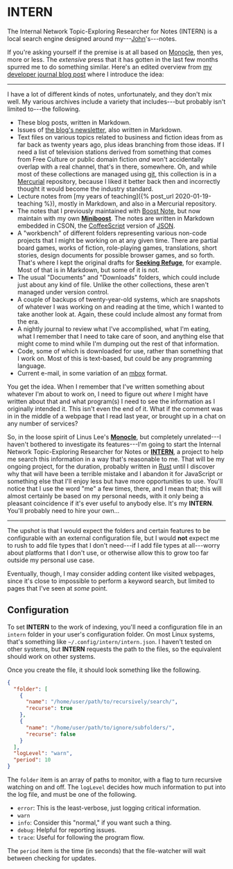 # INTERN

The Internal Network Topic-Exploring Researcher for Notes (INTERN) is a local search engine designed around my---[John](https://john.colagioia.net)'s---notes.

If you're asking yourself if the premise is at all based on [Monocle](https://github.com/thesephist/monocle), then yes, more or less.  The *extensive* press that it has gotten in the last few months spurred me to do something similar.  Here's an edited overview from [my developer journal blog post](https://john.colagioia.net/blog/2021/10/04/space.html) where I introduce the idea:

* * *

I have a lot of different kinds of notes, unfortunately, and they don't mix well.  My various archives include a variety that includes---but probably isn't limited to---the following.

 * These blog posts, written in Markdown.
 * Issues of [the blog's newsletter](https://entropy-arbitrage.mailchimpsites.com/), also written in Markdown.
 * Text files on various topics related to business and fiction ideas from as far back as twenty years ago, plus ideas branching from those ideas.  If I need a list of television stations derived from something that comes from Free Culture or public domain fiction *and* won't accidentally overlap with a real channel, that's in there, somewhere.  Oh, and while most of these collections are managed using [git](https://git-scm.com/), this collection is in a [Mercurial](https://www.mercurial-scm.org/) repository, because I liked it better back then and incorrectly thought it would become the industry standard.
 * Lecture notes from [my years of teaching]({% post_url 2020-01-19-teaching %}), mostly in Markdown, and also in a Mercurial repository.
 * The notes that I previously maintained with [Boost Note](https://boostnote.io/), but now maintain with my own [**Miniboost**](https://github.com/jcolag/Miniboost).  The notes are written in Markdown embedded in CSON, the [CoffeeScript](https://en.wikipedia.org/wiki/CoffeeScript) version of [JSON](https://en.wikipedia.org/wiki/JSON).
 * A "workbench" of different folders representing various non-code projects that I might be working on at any given time.  There are partial board games, works of fiction, role-playing games, translations, short stories, design documents for possible browser games, and so forth.  That's where I kept the original drafts for [**Seeking Refuge**](https://john.colagioia.net/blog/fiction/2019/12/14/seeking-refuge.html), for example.  Most of that is in Markdown, but some of it is not.
 * The usual "Documents" and "Downloads" folders, which could include just about any kind of file.  Unlike the other collections, these aren't managed under version control.
 * A couple of backups of twenty-year-old systems, which are snapshots of whatever I was working on and reading at the time, which I wanted to take another look at.  Again, these could include almost any format from the era.
 * A nightly journal to review what I've accomplished, what I'm eating, what I remember that I need to take care of soon, and anything else that might come to mind while I'm dumping out the rest of that information.
 * Code, some of which is downloaded for use, rather than something that I work on.  Most of this is text-based, but could be any programming language.
 * Current e-mail, in some variation of an [mbox](https://en.wikipedia.org/wiki/Mbox) format.

You get the idea.  When I remember that I've written something about whatever I'm about to work on, I need to figure out *where* I might have written about that and what program(s) I need to see the information as I originally intended it.  This isn't even the end of it.  What if the comment was in in the middle of a webpage that I read last year, or brought up in a chat on any number of services?

So, in the loose spirit of Linus Lee's [**Monocle**](https://github.com/thesephist/monocle), but completely unrelated---I haven't bothered to investigate its features---I'm going to start the Internal Network Topic-Exploring Researcher for Notes or [**INTERN**](https://github.com/jcolag/intern), a project to help me search this information in a way that's reasonable to me.  That will be my ongoing project, for the duration, probably written in [Rust](https://www.rust-lang.org/) until I discover why that will have been a terrible mistake and I abandon it for JavaScript or something else that I'll enjoy less but have more opportunities to use.  You'll notice that I use the word "me" a few times, there, and I mean that; this will almost certainly be based on my personal needs, with it only being a pleasant coincidence if it's ever useful to anybody else.  It's my **INTERN**.  You'll probably need to hire your own...

* * *

The upshot is that I would expect the folders and certain features to be configurable with an external configuration file, but I would **not** expect me to rush to add file types that I don't need---if I add file types at all---worry about platforms that I don't use, or otherwise allow this to grow too far outside my personal use case.

Eventually, though, I may consider adding content like visited webpages, since it's close to impossible to perform a keyword search, but limited to pages that I've seen at *some* point.

## Configuration

To set **INTERN** to the work of indexing, you'll need a configuration file in an `intern` folder in your user's configuration folder.  On most Linux systems, that's something like `~/.config/intern/intern.json`.  I haven't tested on other systems, but **INTERN** requests the path to the files, so the equivalent should work on other systems.

Once you create the file, it should look something like the following.

```json
{
  "folder": [
    {
      "name": "/home/user/path/to/recursively/search/",
      "recurse": true
    },
    {
      "name": "/home/user/path/to/ignore/subfolders/",
      "recurse": false
    }
  ],
  "logLevel": "warn",
  "period": 10
}
```

The `folder` item is an array of paths to monitor, with a flag to turn recursive watching  on and off.  The `logLevel` decides how much information to put into the log file, and must be one of the following.

 * `error`:  This is the least-verbose, just logging critical information.
 * `warn`
 * `info`:  Consider this "normal," if you want such a thing.
 * `debug`:  Helpful for reporting issues.
 * `trace`:  Useful for following the program flow.

The `period` item is the time (in seconds) that the file-watcher will wait between checking for updates.

